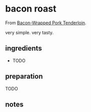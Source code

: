 # bacon roast

From [Bacon-Wrapped Pork Tenderloin](https://www.bonappetit.com/recipe/weeknight-porchetta).

very simple. very tasty.

## ingredients

- TODO

## preparation

TODO  

## notes


